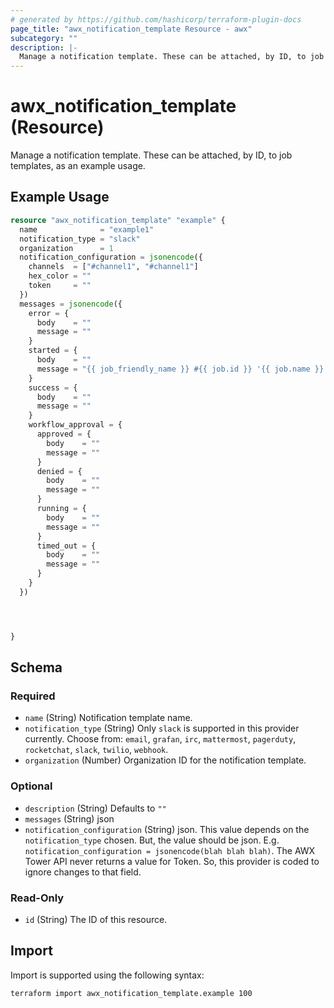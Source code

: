 ```yaml
---
# generated by https://github.com/hashicorp/terraform-plugin-docs
page_title: "awx_notification_template Resource - awx"
subcategory: ""
description: |-
  Manage a notification template. These can be attached, by ID, to job templates, as an example usage.
---
```


# awx_notification_template (Resource)

Manage a notification template. These can be attached, by ID, to job templates, as an example usage.

## Example Usage

```terraform
resource "awx_notification_template" "example" {
  name              = "example1"
  notification_type = "slack"
  organization      = 1
  notification_configuration = jsonencode({
    channels  = ["#channel1", "#channel1"]
    hex_color = ""
    token     = ""
  })
  messages = jsonencode({
    error = {
      body    = ""
      message = ""
    }
    started = {
      body    = ""
      message = "{{ job_friendly_name }} #{{ job.id }} '{{ job.name }}' {{ job.status }}: {{ url }} Custom Message"
    }
    success = {
      body    = ""
      message = ""
    }
    workflow_approval = {
      approved = {
        body    = ""
        message = ""
      }
      denied = {
        body    = ""
        message = ""
      }
      running = {
        body    = ""
        message = ""
      }
      timed_out = {
        body    = ""
        message = ""
      }
    }
  })




}
```

<!-- schema generated by tfplugindocs -->
## Schema

### Required

- `name` (String) Notification template name.
- `notification_type` (String) Only `slack` is supported in this provider currently. Choose from: `email`, `grafan`, `irc`, `mattermost`, `pagerduty`, `rocketchat`, `slack`, `twilio`, `webhook`.
- `organization` (Number) Organization ID for the notification template.

### Optional

- `description` (String) Defaults to `""`
- `messages` (String) json
- `notification_configuration` (String) json. This value depends on the `notification_type` chosen. But, the value should be json. E.g. `notification_configuration = jsonencode(blah blah blah)`. The AWX Tower API never returns a value for Token. So, this provider is coded to ignore changes to that field.

### Read-Only

- `id` (String) The ID of this resource.

## Import

Import is supported using the following syntax:

```shell
terraform import awx_notification_template.example 100
```
